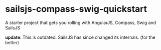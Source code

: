 sailsjs-compass-swig-quickstart
===============================

A starter project that gets you rolling with AngularJS, Compass, Swig and SailsJS

**update**: This is outdated. SailsJS has since changed its internals. (for the better)
